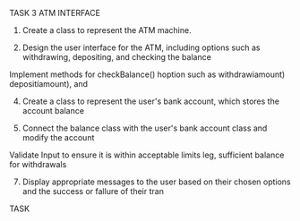 TASK 3 ATM INTERFACE

1. Create a class to represent the ATM machine.

2. Design the user interface for the ATM, including options such as withdrawing, depositing, and checking the balance

Implement methods for checkBalance() hoption such as withdrawiamount) depositíamount), and

4. Create a class to represent the user's bank account, which stores the account balance

5. Connect the balance class with the user's bank account class and modify the account

Validate Input to ensure it is within acceptable limits leg, sufficient balance for withdrawals

7. Display appropriate messages to the user based on their chosen options and the success or fallure of their tran

TASK
